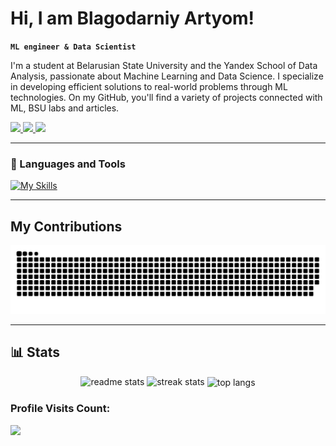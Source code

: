 # Hi, I am Blagodarniy Artyom!

**`ML engineer & Data Scientist`**

I'm a student at Belarusian State University and the Yandex School of Data Analysis, passionate about Machine Learning and Data Science. I specialize in developing efficient solutions to real-world problems through ML technologies. On my GitHub, you'll find a variety of projects connected with ML, BSU labs and articles.

<div> 
  <a href="mailto:artyomblagodarniywork@gmail.com">
    <img src="https://img.shields.io/badge/Gmail-333333?style=for-the-badge&logo=gmail&logoColor=red" />
  </a>
  <a href="https://linkedin.com/in/artyom-blagodarniy" target="_blank">
    <img src="https://img.shields.io/badge/LinkedIn-0077B5?style=for-the-badge&logo=linkedin&logoColor=white" target="_blank" />
  </a>
  <a href="https://t.me/Temablag" target="_blank">
    <img src="https://img.shields.io/badge/Telegram-2CA5E0?style=for-the-badge&logo=telegram&logoColor=white" target="_blank" />
  </a>
</div>

---

### 🧰 Languages and Tools

[![My Skills](https://skillicons.dev/icons?i=py,pytorch,tensorflow,postgres,cpp,docker,anaconda,cpp,java,html,css,django,git,github,latex)](https://skillicons.dev)

---

## My Contributions

![snake gif](https://github.com/Temablag/Temablag/blob/output/github-snake.svg)

---

## 📊 Stats

<div align=center>
  <img width=390 src="https://github-readme-stats.vercel.app/api?username=Temablag&show_icons=true&theme=react&rank_icon=github&border_radius=10" alt="readme stats"/>
  <img width=390 src="https://github-readme-streak-stats-salesp07.vercel.app/?user=temablag&count_private=true&theme=react&border_radius=10" alt="streak stats"/>
  <img width=325 align="center" src="https://github-readme-stats.vercel.app/api/top-langs/?username=Temablag&hide=HTML&langs_count=8&layout=compact&theme=react&border_radius=10&size_weight=0.5&count_weight=0.5&exclude_repo=github-readme-stats" alt="top langs"/>
</div>


<h3>Profile Visits Count:</h3>
<div>
  <img src="https://profile-counter.glitch.me/Temablag/count.svg">
</div>

